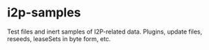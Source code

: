 # i2p-samples
Test files and inert samples of I2P-related data. Plugins, update files, reseeds, leaseSets in byte form, etc.
